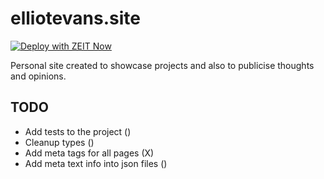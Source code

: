 # elliotevans.site

[![Deploy with ZEIT Now](https://zeit.co/button)](https://zeit.co/new/project?template=https://github.com/Elliot-Evans-95/elliotevans.site/tree/master)

Personal site created to showcase projects and also to publicise thoughts and opinions.

## TODO

- Add tests to the project ()
- Cleanup types ()
- Add meta tags for all pages (X)
- Add meta text info into json files ()
